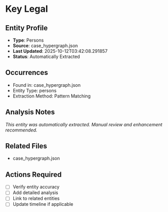 # Key Legal

## Entity Profile
- **Type**: Persons
- **Source**: case_hypergraph.json
- **Last Updated**: 2025-10-12T03:42:08.291857
- **Status**: Automatically Extracted

## Occurrences
- Found in: case_hypergraph.json
- Entity Type: persons
- Extraction Method: Pattern Matching

## Analysis Notes
*This entity was automatically extracted. Manual review and enhancement recommended.*

## Related Files
- case_hypergraph.json

## Actions Required
- [ ] Verify entity accuracy
- [ ] Add detailed analysis
- [ ] Link to related entities
- [ ] Update timeline if applicable

